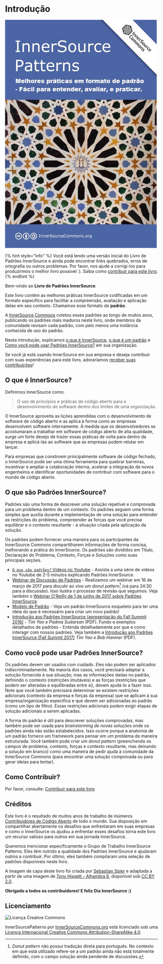 # Introdução

![Capa do Livro Padrões InnerSource](innersource-patterns-book-cover.jpg)

{% hint style="info" %}
Você está lendo uma versão inicial do Livro de Padrões InnerSource e ainda pode encontrar links quebrados, erros de ortografia ou outros problemas.
Por favor, nos ajude a corrigi-los para produzirmos o melhor livro possível :). Saiba como [contribuir para este livro](contribute.md).
{% endhint %}

Bem-vindo ao **Livro de Padrões InnerSource**.

Este livro contém as melhores práticas InnerSource codificadas em um formato específico para facilitar a compreensão, avaliação e aplicação delas em seu contexto. Chamamos esse formato de **padrão**.

A [InnerSource Commons](http://innersourcecommons.org) coletou esses padrões ao longo de muitos anos, publicando os padrões mais maduros neste livro, onde membros da comunidade revisam cada padrão, com pelo menos uma instância conhecida de uso do padrão.

<!-- markdownlint-disable-next-line link-fragments -->
Nesta introdução, explicamos [o que é InnerSource](#o-que-e-innersource), [o que é um padrão](#o-que-sao-padroes-innersource) e [Como você pode usar Padrões InnerSource?](#como-voce-pode-usar-padroes-innersource) em sua organização.

Se você já está usando InnerSource em sua empresa e deseja contribuir com suas experiências para este livro, adoraríamos [receber suas contribuições](contribute.md)!

## O que é InnerSource?

Definimos InnerSource como:

> O uso de princípios e práticas de código aberto para o desenvolvimento de software dentro dos limites de uma organização.

O InnerSource aproveita as lições aprendidas com o desenvolvimento de software de código aberto e as aplica à forma como as empresas desenvolvem software internamente. À medida que os desenvolvedores se acostumaram a trabalhar em software de código aberto de alta qualidade, surge um forte desejo de trazer essas práticas de volta para dentro da empresa e aplicá-las ao software que as empresas podem relutar em lançar.

Para empresas que constroem principalmente software de código fechado, o InnerSource pode ser uma ótima ferramenta para quebrar barreiras, incentivar e ampliar a colaboração interna, acelerar a integração de novos engenheiros e identificar oportunidades de contribuir com software para o mundo de código aberto.

## O que são Padrões InnerSource?

Padrões são uma forma de descrever uma solução repetível e comprovada para um problema dentro de um contexto. Os padrões seguem uma forma simples que auxilia durante a implementação de uma solução para entender as restrições do problema, compreender as forças que você precisa equilibrar e o contexto resultante - a situação criada pela aplicação da solução.

Os padrões podem fornecer uma maneira para os participantes da InnerSource Commons compartilharem informações de forma concisa, melhorando a prática do InnerSource. Os padrões são divididos em Título, Declaração do Problema, Contexto, Forças e Soluções como suas principais seções.

* [`O que são padrões?` Vídeos no Youtube](http://bit.ly/innersource_patterns_videos) - Assista a uma série de vídeos no Youtube de 2-5 minutos explicando Padrões InnerSource.
* [Webinar de Discussão de Padrões](https://youtu.be/i-0IVhfRVFU) - Realizamos um webinar em 16 de março de 2017 para discutir ao vivo um *donut pattern*[^1] (vá para 24:30 para a discussão). Isso ilustra o processo de revisão que seguimos. Veja também o [Webinar O'Reilly de 1 de junho de 2017 sobre Padrões InnerSource](http://www.oreilly.com/pub/e/3884).
* [Modelo de Padrão](../../meta/pattern-template.md) - Veja um padrão InnerSource esqueleto para ter uma ideia do que é necessário para criar um novo padrão!
* [Introdução aos Padrões InnerSource (apresentação do Fall Summit 2016)](https://drive.google.com/open?id=0B7_9iQb93uBQbnlkdHNuUGhpTXc) - *Tim Yao e Padma Sudarsan* (PDF). Fundo e exemplos detalhados de padrões - Entenda detalhadamente por que e como interagir com nossos padrões. Veja também a [Introdução aos Padrões InnerSource (Fall Summit 2017)](https://drive.google.com/open?id=0B7_9iQb93uBQWmYwMFpyaGh4OFU) *Tim Yao e Bob Hanmer* (PDF).

## Como você pode usar Padrões InnerSource?

Os padrões devem ser usados com cuidado. Eles não podem ser aplicados indiscriminadamente. Na maioria dos casos, você precisará adaptar a solução fornecida à sua situação; mas as informações dadas no padrão, definindo o contexto (restrições imutáveis) e as forças (restrições que podem ser alteradas e equilibradas entre si), devem ajudá-lo a fazer isso. Note que você também precisará determinar se existem restrições adicionais (contexto da empresa e forças da empresa) que se aplicam à sua empresa/organização específica e que devem ser adicionadas ao padrão (como um tipo de filtro). Essas restrições adicionais podem exigir etapas de solução adicionais a serem aplicadas.

A forma do padrão é útil para descrever soluções comprovadas, mas também pode ser usada para *brainstorming de novas soluções* onde os padrões ainda não estão estabelecidos. Isso ocorre porque a anatomia de um padrão fornece um framework para pensar em um problema de maneira estruturada. Você também pode criar um *donut pattern* (preenchendo os campos de problema, contexto, forças e contexto resultante, mas deixando a solução em branco) como uma maneira de pedir ajuda à comunidade da InnerSource Commons (para encontrar uma solução comprovada ou para gerar ideias para tentar).

## Como Contribuir?

Por favor, consulte: [Contribuir para este livro](./contribute.md)

## Créditos

Este livro é o resultado de muitos anos de trabalho de inúmeros [Contribuidores de Código Aberto](https://github.com/InnerSourceCommons/InnerSourcePatterns/graphs/contributors) de todo o mundo. Sua disposição em compartilhar abertamente os desafios que enfrentaram em suas empresas e como o InnerSource os ajudou a enfrentar esses desafios torna este livro um recurso valioso para outros em sua jornada InnerSource.

Queremos mencionar especificamente o Grupo de Trabalho InnerSource Patterns. Eles têm nutrido a qualidade dos Padrões InnerSource e ajudaram outros a contribuir. Por último, eles também compilaram uma seleção de padrões disponíveis neste livro.

A imagem de capa deste livro foi criada por [Sebastian Spier](https://spier.hu) e adaptada a partir de uma imagem de [Tony Hisgett - Alhambra 6](https://www.flickr.com/photos/hisgett/29345405788/), disponível sob [CC BY 2.0](https://creativecommons.org/licenses/by/2.0/).

**Obrigado a todos os contribuidores! E feliz Dia InnerSource :)**

## Licenciamento

![Licença Creative Commons](https://i.creativecommons.org/l/by-sa/4.0/88x31.png)

InnerSourcePatterns por [InnerSourceCommons.org](http://innersourcecommons.org) está licenciado sob uma [Licença Internacional Creative Commons Attribution-ShareAlike 4.0](http://creativecommons.org/licenses/by-sa/4.0/).

[^1]: *Donut pattern* não possui tradução direta para português. No contexto em que está utilizado refere-se a um padrão ainda não está totalmente definido, com o campo solução ainda pendente de discussões.
